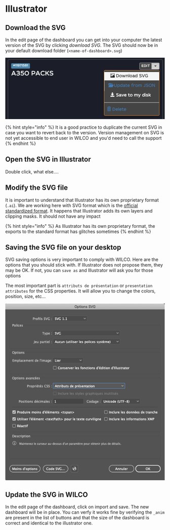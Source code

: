 # Illustrator

## Download the SVG

In the edit page of the dashboard you can get into your computer the latest version of the SVG by clicking _download SVG._ The SVG should now be in your default download folder \(`<name-of-dashboard>.svg`\)

![](../../.gitbook/assets/image%20%2811%29.png)

{% hint style="info" %}
It is a good practice to duplicate the current SVG in case you want to revert back to the version. Version management on SVG is not yet accessible to end user in WILCO and you'd need to call the support
{% endhint %}

## Open the SVG in Illustrator

Double click, what else....

## Modify the SVG file

It is important to understand that Illustrator has its own proprietary format \(`.ai`\). We are working here with SVG format which is the [official standardized format](https://www.w3.org/TR/SVG2/). It happens that Illustrator adds its own layers and clipping masks. It should not have any impact

{% hint style="info" %}
As Illustrator has its own proprietary format, the exports to the standard format has glitches sometimes
{% endhint %}

## Saving the SVG file on your desktop

SVG saving options is very important to comply with WILCO. Here are the options that you should stick with. If Illustrator does not propose them, they may be OK. If not, you can `save as` and Illustrator will ask you for those options

The most important part is `attributs de présentation` or `presentation attributes` for the CSS properties. It will allow you to change the colors, position, size, etc...

![](../../.gitbook/assets/image%20%2810%29.png)

## Update the SVG in WILCO

In the edit page of the dashboard, click on import and save. The new dashboard will be in place. You can verfy it works fine by verifying the `_anim` are present in the list of buttons and that the size of the dashboard is correct and identical to the illustrator one.

